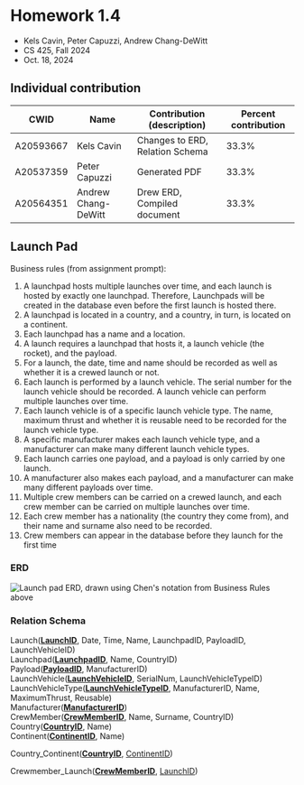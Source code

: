 <div id="title">

# Homework 1.4

- Kels Cavin, Peter Capuzzi, Andrew Chang-DeWitt
- CS 425, Fall 2024
- Oct. 18, 2024

## Individual contribution

| CWID      | Name                | Contribution (description)      | Percent contribution |
| --------- | ------------------- | ---------------------------     | -------------------- |
| A20593667 | Kels Cavin          | Changes to ERD, Relation Schema | 33.3%                |
| A20537359 | Peter Capuzzi       | Generated PDF                   | 33.3%                |
| A20564351 | Andrew Chang-DeWitt | Drew ERD, Compiled document     | 33.3%                |

</div>

## Launch Pad

Business rules (from assignment prompt):

1. A launchpad hosts multiple launches over time, and each launch is hosted by exactly one launchpad. Therefore, Launchpads will be created in the database even before the first launch is hosted there.
2. A launchpad is located in a country, and a country, in turn, is located on a continent.
3. Each launchpad has a name and a location.
4. A launch requires a launchpad that hosts it, a launch vehicle (the rocket), and the payload.
5. For a launch, the date, time and name should be recorded as well as whether it is a crewed launch or not.
6. Each launch is performed by a launch vehicle. The serial number for the launch vehicle should be recorded. A launch vehicle can perform multiple launches over time.
7. Each launch vehicle is of a specific launch vehicle type. The name, maximum thrust and whether it is reusable need to be recorded for the launch vehicle type.
8. A specific manufacturer makes each launch vehicle type, and a manufacturer can make many different launch vehicle types.
9. Each launch carries one payload, and a payload is only carried by one launch.
10. A manufacturer also makes each payload, and a manufacturer can make many different payloads over time.
11. Multiple crew members can be carried on a crewed launch, and each crew member can be carried on multiple launches over time.
12. Each crew member has a nationality (the country they come from), and their name and surname also need to be recorded.
13. Crew members can appear in the database before they launch for the first time

### ERD

<div id="erd-svg">

![Launch pad ERD, drawn using Chen's notation from Business Rules above](/public/erd_updated.svg)

</div>

### Relation Schema
Launch(<ins><b>LaunchID</b></ins>, Date, Time, Name, LaunchpadID, PayloadID, LaunchVehicleID)<br>
Launchpad(<ins><b>LaunchpadID</b></ins>, Name, CountryID)<br>
Payload(<ins><b>PayloadID</b></ins>, ManufacturerID)<br>
LaunchVehicle(<ins><b>LaunchVehicleID</b></ins>, SerialNum, LaunchVehicleTypeID)<br>
LaunchVehicleType(<ins><b>LaunchVehicleTypeID</b></ins>, ManufacturerID, Name, MaximumThrust, Reusable)<br>
Manufacturer(<ins><b>ManufacturerID</b></ins>)<br>
CrewMember(<ins><b>CrewMemberID</b></ins>, Name, Surname, CountryID)<br>
Country(<ins><b>CountryID</b></ins>, Name)<br>
Continent(<ins><b>ContinentID</b></ins>, Name)<br>

Country_Continent(<ins><b>CountryID</b></ins>, <ins>ContinentID</ins>)<br>

Crewmember_Launch(<ins><b>CrewMemberID</b></ins>, <ins>LaunchID</ins>)